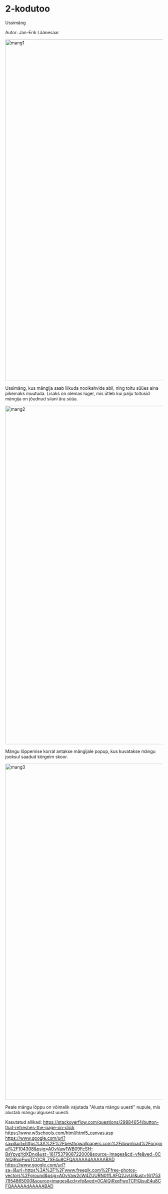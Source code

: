 # 2-kodutoo

Ussimäng

Autor: Jan-Erik Läänesaar

<img width="1088" alt="mang1" src="https://user-images.githubusercontent.com/70939499/113477797-2828e380-948d-11eb-986d-e6f12759ddcc.png">

Ussimäng, kus mängija saab liikuda noolkahvide abil, ning toitu süües aina pikemaks muutuda. Lisaks on olemas luger, mis ütleb kui palju toitusid mängija on jõudnud siiani ära süüa.

<img width="1078" alt="mang2" src="https://user-images.githubusercontent.com/70939499/113477822-59a1af00-948d-11eb-82ef-9321bdb3a979.png">

Mängu lõppemise korral antakse mängijale popup, kus kuvatakse mängu jooksul saadud kõrgeim skoor.

<img width="1071" alt="mang3" src="https://user-images.githubusercontent.com/70939499/113477844-95d50f80-948d-11eb-917b-e77b609f708c.png">

Peale mängu lõppu on võimalik vajutada "Alusta mängu uuesti" nupule, mis alustab mängu algusest uuesti.

Kasutatud allikad:
https://stackoverflow.com/questions/29884654/button-that-refreshes-the-page-on-click
https://www.w3schools.com/html/html5_canvas.asp
https://www.google.com/url?sa=i&url=https%3A%2F%2Fbesthqwallpapers.com%2Fdownload%2Foriginal%2F104308&psig=AOvVaw1WB09FcSH-BsYpygYdXDnx&ust=1617537908722000&source=images&cd=vfe&ved=0CAIQjRxqFwoTCOCR_7SE4u8CFQAAAAAdAAAAABAD
https://www.google.com/url?sa=i&url=https%3A%2F%2Fwww.freepik.com%2Ffree-photos-vectors%2Fground&psig=AOvVaw2cW4ZUURN01fLAFQ2JvUiI&ust=1617537954865000&source=images&cd=vfe&ved=0CAIQjRxqFwoTCPiQjsuE4u8CFQAAAAAdAAAAABAD
